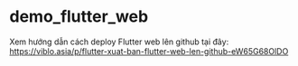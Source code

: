 # demo_flutter_web
Xem hướng dẫn cách deploy Flutter web lên github tại đây:
https://viblo.asia/p/flutter-xuat-ban-flutter-web-len-github-eW65G68OlDO